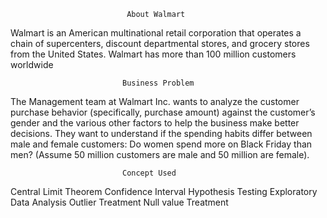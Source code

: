                               About Walmart
Walmart is an American multinational retail corporation that operates a chain of supercenters, discount departmental stores, and grocery stores from the United States.
Walmart has more than 100 million customers worldwide

                             Business Problem
The Management team at Walmart Inc. wants to analyze the customer purchase behavior (specifically, purchase amount) against the customer’s gender
and the various other factors to help the business make better decisions. 
They want to understand if the spending habits differ between male and female customers: Do women spend more on Black Friday than men? (Assume 50 million customers are male and 50 million are female).

                             Concept Used

Central Limit Theorem
Confidence Interval
Hypothesis Testing
Exploratory Data Analysis
Outlier Treatment
Null value Treatment
